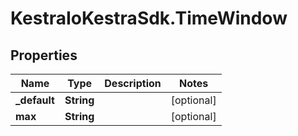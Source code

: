 # KestraIoKestraSdk.TimeWindow

## Properties

Name | Type | Description | Notes
------------ | ------------- | ------------- | -------------
**_default** | **String** |  | [optional] 
**max** | **String** |  | [optional] 


